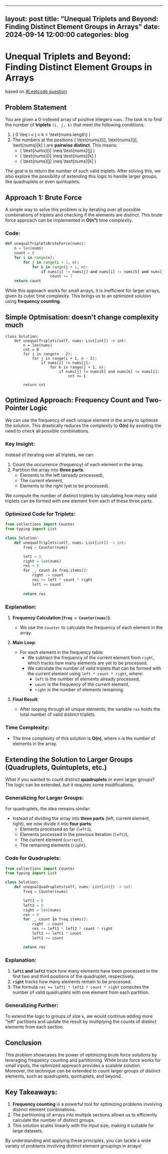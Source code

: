 
---
layout: post
title: "Unequal Triplets and Beyond: Finding Distinct Element Groups in Arrays"
date: 2024-09-14 12:00:00
categories: blog
---
# Unequal Triplets and Beyond: Finding Distinct Element Groups in Arrays

based on [#Leetcode question](https://leetcode.com/problems/number-of-unequal-triplets-in-array/description/)
## Problem Statement

You are given a 0-indexed array of positive integers `nums`. The task is to find the number of **triplets** `(i, j, k)` that meet the following conditions:

1. \( 0 \leq i < j < k < \text{nums.length} \)
2. The numbers at the positions \( \text{nums}[i], \text{nums}[j], \text{nums}[k] \) are **pairwise distinct**. This means:
   - \( \text{nums}[i] \neq \text{nums}[j] \)
   - \( \text{nums}[i] \neq \text{nums}[k] \)
   - \( \text{nums}[j] \neq \text{nums}[k] \)

The goal is to return the number of such valid triplets. After solving this, we also explore the possibility of extending this logic to handle larger groups, like quadruplets or even quintuplets.

## Approach 1: Brute Force

A simple way to solve this problem is by iterating over all possible combinations of triplets and checking if the elements are distinct. This brute force approach can be implemented in **O(n³)** time complexity.

### Code:

```python
def unequalTripletsBruteForce(nums):
    n = len(nums)
    count = 0
    for i in range(n):
        for j in range(i + 1, n):
            for k in range(j + 1, n):
                if nums[i] != nums[j] and nums[i] != nums[k] and nums[j] != nums[k]:
                    count += 1
    return count
```

While this approach works for small arrays, it is inefficient for larger arrays, given its cubic time complexity. This brings us to an optimized solution using **frequency counting**.


## Simple Optmisation: doesn't change complexity much
```
class Solution:
    def unequalTriplets(self, nums: List[int]) -> int:
        n = len(nums)
        cnt = 0
        for i in range(n - 2):
            for j in range(i + 1, n - 1):
                if nums[i] != nums[j]:
                    for k in range(j + 1, n):
                        if nums[j] != nums[k] and nums[k] != nums[i]:
                            cnt += 1

        return cnt
```
## Optimized Approach: Frequency Count and Two-Pointer Logic

We can use the frequency of each unique element in the array to optimize the solution. This drastically reduces the complexity to **O(n)** by avoiding the need to check all possible combinations.

### Key Insight:
Instead of iterating over all triplets, we can:
1. Count the occurrence (frequency) of each element in the array.
2. Partition the array into **three parts**:
   - Elements to the left (already processed),
   - The current element,
   - Elements to the right (yet to be processed).

We compute the number of distinct triplets by calculating how many valid triplets can be formed with one element from each of these three parts.

### Optimized Code for Triplets:

```python
from collections import Counter
from typing import List

class Solution:
    def unequalTriplets(self, nums: List[int]) -> int:
        freq = Counter(nums)

        left = 0
        right = len(nums)
        res = 0
        for _, count in freq.items():
            right -= count
            res += left * count * right
            left += count
        
        return res
```

### Explanation:
1. **Frequency Calculation (`freq = Counter(nums)`)**:
   - We use the `Counter` to calculate the frequency of each element in the array.

2. **Main Loop**:
   - For each element in the frequency table:
     - We subtract the frequency of the current element from `right`, which tracks how many elements are yet to be processed.
     - We calculate the number of valid triplets that can be formed with the current element using `left * count * right`, where:
       - `left` is the number of elements already processed,
       - `count` is the frequency of the current element,
       - `right` is the number of elements remaining.

3. **Final Result**:
   - After looping through all unique elements, the variable `res` holds the total number of valid distinct triplets.

### Time Complexity:
- The time complexity of this solution is **O(n)**, where `n` is the number of elements in the array.

## Extending the Solution to Larger Groups (Quadruplets, Quintuplets, etc.)

What if you wanted to count distinct **quadruplets** or even larger groups? The logic can be extended, but it requires some modifications.

### Generalizing for Larger Groups:
For quadruplets, the idea remains similar:
- Instead of dividing the array into **three parts** (left, current element, right), we now divide it into **four parts**:
  - Elements processed so far (`left1`),
  - Elements processed in the previous iteration (`left2`),
  - The current element (`current`),
  - The remaining elements (`right`).

### Code for Quadruplets:

```python
from collections import Counter
from typing import List

class Solution:
    def unequalQuadruplets(self, nums: List[int]) -> int:
        freq = Counter(nums)

        left1 = 0
        left2 = 0
        right = len(nums)
        res = 0
        for _, count in freq.items():
            right -= count
            res += left1 * left2 * count * right
            left2 += left1 * count
            left1 += count

        return res
```

### Explanation:
1. **`left1` and `left2`** track how many elements have been processed in the first two and third positions of the quadruplet, respectively.
2. **`right`** tracks how many elements remain to be processed.
3. The formula `res += left1 * left2 * count * right` computes the number of valid quadruplets with one element from each partition.

### Generalizing Further:
To extend the logic to groups of size `k`, we would continue adding more "left" partitions and update the result by multiplying the counts of distinct elements from each section.

## Conclusion

This problem showcases the power of optimizing brute force solutions by leveraging frequency counting and partitioning. While brute force works for small inputs, the optimized approach provides a scalable solution. Moreover, the technique can be extended to count larger groups of distinct elements, such as quadruplets, quintuplets, and beyond.

## Key Takeaways:
1. **Frequency counting** is a powerful tool for optimizing problems involving distinct element combinations.
2. The partitioning of arrays into multiple sections allows us to efficiently calculate the number of distinct groups.
3. This solution scales linearly with the input size, making it suitable for large datasets.

By understanding and applying these principles, you can tackle a wide variety of problems involving distinct element groupings in arrays!

